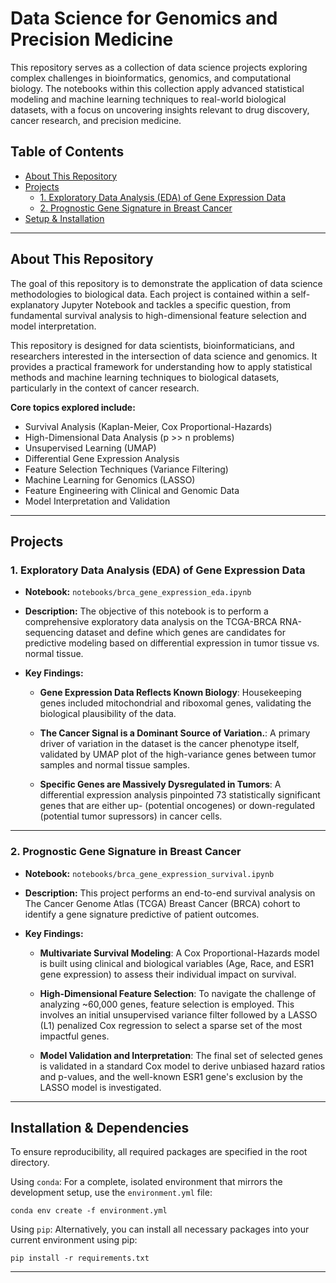 # Data Science for Genomics and Precision Medicine

This repository serves as a collection of data science projects exploring complex challenges in bioinformatics, genomics, and computational biology. The notebooks within this collection apply advanced statistical modeling and machine learning techniques to real-world biological datasets, with a focus on uncovering insights relevant to drug discovery, cancer research, and precision medicine.

## Table of Contents

* [About This Repository](#about-this-repository)
* [Projects](#projects)
    * [1. Exploratory Data Analysis (EDA) of Gene Expression Data](#exploratory-data-analysis-(eda)-of-gene-expression-data)
    * [2. Prognostic Gene Signature in Breast Cancer](#project-1-prognostic-gene-signature-in-breast-cancer)
* [Setup & Installation](#setup--installation)


---

## About This Repository

The goal of this repository is to demonstrate the application of data science methodologies to biological data. Each project is contained within a self-explanatory Jupyter Notebook and tackles a specific question, from fundamental survival analysis to high-dimensional feature selection and model interpretation.

This repository is designed for data scientists, bioinformaticians, and researchers interested in the intersection of data science and genomics. It provides a practical framework for understanding how to apply statistical methods and machine learning techniques to biological datasets, particularly in the context of cancer research.

**Core topics explored include:**
* Survival Analysis (Kaplan-Meier, Cox Proportional-Hazards)
* High-Dimensional Data Analysis (p >> n problems)
* Unsupervised Learning (UMAP)
* Differential Gene Expression Analysis
* Feature Selection Techniques (Variance Filtering)
* Machine Learning for Genomics (LASSO)
* Feature Engineering with Clinical and Genomic Data
* Model Interpretation and Validation

---

## Projects

### 1. Exploratory Data Analysis (EDA) of Gene Expression Data

* **Notebook:** `notebooks/brca_gene_expression_eda.ipynb`

* **Description:** The objective of this notebook is to perform a comprehensive exploratory data analysis on the TCGA-BRCA RNA-sequencing dataset and define which genes are candidates for predictive modeling based on differential expression in tumor tissue vs. normal tissue.

* **Key Findings:**

  * **Gene Expression Data Reflects Known Biology**: Housekeeping genes included mitochondrial and riboxomal genes, validating the biological plausibility of the data.

  * **The Cancer Signal is a Dominant Source of Variation.**: A primary driver of variation in the dataset is the cancer phenotype itself, validated by UMAP plot of the high-variance genes between tumor samples and normal tissue samples.

  * **Specific Genes are Massively Dysregulated in Tumors**: A differential expression analysis pinpointed 73 statistically significant genes that are either up- (potential oncogenes) or down-regulated (potential tumor supressors) in cancer cells.

---

### 2. Prognostic Gene Signature in Breast Cancer

* **Notebook:** `notebooks/brca_gene_expression_survival.ipynb`

* **Description:** This project performs an end-to-end survival analysis on The Cancer Genome Atlas (TCGA) Breast Cancer (BRCA) cohort to identify a gene signature predictive of patient outcomes.

* **Key Findings:**

  * **Multivariate Survival Modeling**: A Cox Proportional-Hazards model is built using clinical and biological variables (Age, Race, and ESR1 gene expression) to assess their individual impact on survival.

  * **High-Dimensional Feature Selection**: To navigate the challenge of analyzing ~60,000 genes, feature selection is employed. This involves an initial unsupervised variance filter followed by a LASSO (L1) penalized Cox regression to select a sparse set of the most impactful genes.

  * **Model Validation and Interpretation**: The final set of selected genes is validated in a standard Cox model to derive unbiased hazard ratios and p-values, and the well-known ESR1 gene's exclusion by the LASSO model is investigated.

---

## Installation & Dependencies

To ensure reproducibility, all required packages are specified in the root directory.

Using `conda`:
For a complete, isolated environment that mirrors the development setup, use the `environment.yml` file:
```
conda env create -f environment.yml
```

Using `pip`:
Alternatively, you can install all necessary packages into your current environment using pip:
```
pip install -r requirements.txt
```
---
